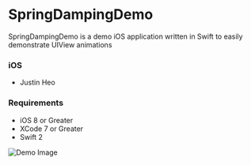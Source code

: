 # SpringDampingDemo

SpringDampingDemo is a demo iOS application written in Swift to easily demonstrate UIView animations

### iOS
* Justin Heo

### Requirements
* iOS 8 or Greater
* XCode 7 or Greater
* Swift 2

![Demo Image](http://jstnheo.github.io/demo.gif)
